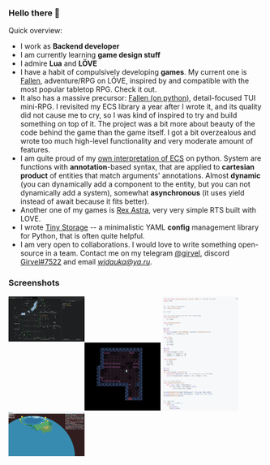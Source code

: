 ### Hello there 👋

Quick overview:

- I work as **Backend developer**
- I am currently learning **game design stuff**
- I admire **Lua** and **LÖVE**
- I have a habit of compulsively developing **games**. My current one is [Fallen](https://github.com/girvel/fallen), adventure/RPG on LÖVE, inspired by and compatible with the most popular tabletop RPG. Check it out.
- It also has a massive precursor: [Fallen (on python)](https://github.com/girvel/fallen_python), detail-focused TUI mini-RPG. I revisited my ECS library a year after I wrote it, and its quality did not cause me to cry, so I was kind of inspired to try and build something on top of it. The project was a bit more about beauty of the code behind the game than the game itself. I got a bit overzealous and wrote too much high-level functionality and very moderate amount of features.
- I am quite proud of my [own interpretation of ECS](https://github.com/girvel/ecs) on python. System are functions with **annotation**-based syntax, that are applied to **cartesian product** of entities that match arguments' annotations. Almost **dynamic** (you can dynamically add a component to the entity, but you can not dynamically add a system), somewhat **asynchronous** (it uses yield instead of await because it fits better).
- Another one of my games is [Rex Astra](https://github.com/girvel/rex_astra), very very simple RTS built with LOVE.
- I wrote [Tiny Storage](https://github.com/girvel/tiny_storage) -- a minimalistic YAML **config** management library for Python, that is often quite helpful.
- I am very open to collaborations. I would love to write something open-source in a team. Contact me on my telegram [@girvel](https://t.me/girvel), discord [Girvel#7522](https://discordapp.com/users/Girvel#7522) and email *widauka@ya.ru*.

### Screenshots

<div style="display: inline;">
    <img src="/screenshots/fallen.png" width="150">
    <img src="screenshots/fallen_python.png" width="150" style="float: left;">
    <img src="/screenshots/ecs.png" width="150">
    <img src="/screenshots/rex_astra.png" width="150">
</div>
